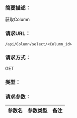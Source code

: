 ### **简要描述：**

获取Column

### **请求URL：**

`/api/Column/select/<Column_id>`

### **请求方式：**

GET

### **类型：**

### **请求参数：**

|参数名|参数类型|备注|
|:--|:--|:--|
